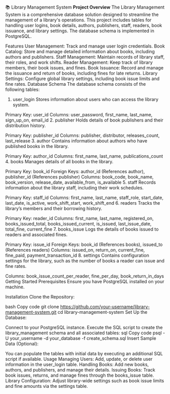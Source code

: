 📚 Library Management System
**Project Overview**
The Library Management System is a comprehensive database solution designed to streamline the management of a library's operations. This project includes tables for handling user logins, book details, authors, publishers, staff, readers, book issuance, and library settings. The database schema is implemented in PostgreSQL.

Features
User Management: Track and manage user login credentials.
Book Catalog: Store and manage detailed information about books, including authors and publishers.
Staff Management: Maintain records of library staff, their roles, and work shifts.
Reader Management: Keep track of library members, their book issues, and fines.
Book Issuance: Record and manage the issuance and return of books, including fines for late returns.
Library Settings: Configure global library settings, including book issue limits and fine rates.
Database Schema
The database schema consists of the following tables:

1. user_login
Stores information about users who can access the library system.

Primary Key: user_id
Columns: user_password, first_name, last_name, sign_up_on, email_id
2. publisher
Holds details of book publishers and their distribution history.

Primary Key: publisher_id
Columns: publisher, distributor, releases_count, last_release
3. author
Contains information about authors who have published books in the library.

Primary Key: author_id
Columns: first_name, last_name, publications_count
4. books
Manages details of all books in the library.

Primary Key: book_id
Foreign Keys: author_id (References author), publisher_id (References publisher)
Columns: book_code, book_name, book_version, release_date, available_from, is_available
5. staff
Records information about the library staff, including their work schedules.

Primary Key: staff_id
Columns: first_name, last_name, staff_role, start_date, last_date, is_active, work_shift_start, work_shift_end
6. readers
Tracks the library’s members and their borrowing history.

Primary Key: reader_id
Columns: first_name, last_name, registered_on, books_issued_total, books_issued_current, is_issued, last_issue_date, total_fine, current_fine
7. books_issue
Logs the details of books issued to readers and associated fines.

Primary Key: issue_id
Foreign Keys: book_id (References books), issued_to (References readers)
Columns: issued_on, return_on, current_fine, fine_paid, payment_transaction_id
8. settings
Contains configuration settings for the library, such as the number of books a reader can issue and fine rates.

Columns: book_issue_count_per_reader, fine_per_day, book_return_in_days
Getting Started
Prerequisites
Ensure you have PostgreSQL installed on your machine.

Installation
Clone the Repository:

bash
Copy code
git clone https://github.com/your-username/library-management-system.git
cd library-management-system
Set Up the Database:

Connect to your PostgreSQL instance.
Execute the SQL script to create the library_management schema and all associated tables:
sql
Copy code
psql -U your_username -d your_database -f create_schema.sql
Insert Sample Data (Optional):

You can populate the tables with initial data by executing an additional SQL script if available.
Usage
Managing Users: Add, update, or delete user information in the user_login table.
Handling Books: Add new books, authors, and publishers, and manage their details.
Issuing Books: Track book issues, returns, and manage fines through the books_issue table.
Library Configuration: Adjust library-wide settings such as book issue limits and fine amounts via the settings table.
